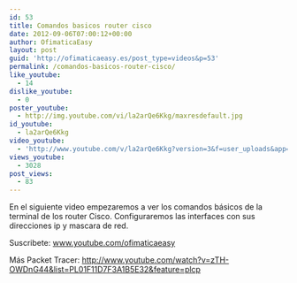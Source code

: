 ```yaml
---
id: 53
title: Comandos basicos router cisco
date: 2012-09-06T07:00:12+00:00
author: OfimaticaEasy
layout: post
guid: 'http://ofimaticaeasy.es/post_type=videos&p=53'
permalink: /comandos-basicos-router-cisco/
like_youtube:
  - 14
dislike_youtube:
  - 0
poster_youtube:
  - http://img.youtube.com/vi/la2arQe6Kkg/maxresdefault.jpg
id_youtube:
  - la2arQe6Kkg
video_youtube:
  - 'http://www.youtube.com/v/la2arQe6Kkg?version=3&f=user_uploads&app=youtube_gdata'
views_youtube:
  - 3028
post_views:
  - 83
---
```

En el siguiente video empezaremos a ver los comandos básicos de la terminal de los router Cisco. Configuraremos las interfaces con sus direcciones ip y mascara de red.

Suscribete: www.youtube.com/ofimaticaeasy
  
Más Packet Tracer: http://www.youtube.com/watch?v=zTH-OWDnG44&list=PL01F11D7F3A1B5E32&feature=plcp